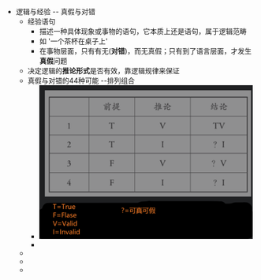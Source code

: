 - 逻辑与经验 -- 真假与对错
	- 经验语句
		- 描述一种具体现象或事物的语句，它本质上还是语句，属于逻辑范畴
		- 如 '一个茶杯在桌子上'
		- 在事物层面，只有有无(**对错**)，而无真假；只有到了语言层面，才发生**真假**问题
	- 决定逻辑的**推论形式**是否有效，靠逻辑规律来保证
	- 真假与对错的44种可能 --排列组合
		- ![image.png](../assets/image_1647761258968_0.png)
		-
	-
	-
	-